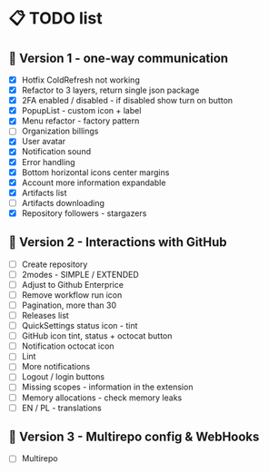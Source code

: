 # 📋 TODO list

## 🚀 Version 1 - one-way communication

- [x] Hotfix ColdRefresh not working
- [x] Refactor to 3 layers, return single json package
- [x] 2FA enabled / disabled - if disabled show turn on button
- [x] PopupList - custom icon + label
- [x] Menu refactor - factory pattern
- [ ] Organization billings
- [x] User avatar
- [x] Notification sound
- [x] Error handling
- [x] Bottom horizontal icons center margins
- [x] Account more information expandable
- [x] Artifacts list
- [ ] Artifacts downloading
- [x] Repository followers - stargazers

## 🌟 Version 2 - Interactions with GitHub
- [ ] Create repository
- [ ] 2modes - SIMPLE / EXTENDED
- [ ] Adjust to Github Enterprice
- [ ] Remove workflow run icon
- [ ] Pagination, more than 30
- [ ] Releases list
- [ ] QuickSettings status icon - tint
- [ ] GitHub icon tint, status + octocat button
- [ ] Notification octocat icon
- [ ] Lint
- [ ] More notifications
- [ ] Logout / login buttons
- [ ] Missing scopes - information in the extension
- [ ] Memory allocations - check memory leaks
- [ ] EN / PL - translations

## 🎯 Version 3 - Multirepo config & WebHooks

- [ ] Multirepo
